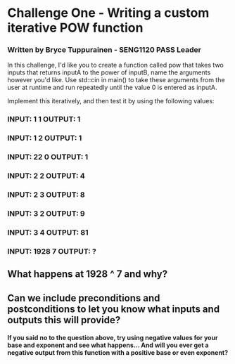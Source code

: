 # Challenge One - Writing a custom iterative POW function
### Written by Bryce Tuppurainen - SENG1120 PASS Leader

In this challenge, I'd like you to create a function called pow that takes two inputs that returns inputA to the power of inputB, name the arguments however you'd like. Use std::cin in main() to take these arguments from the user at runtime and run repeatedly until the value 0 is entered as inputA.

Implement this iteratively, and then test it by using the following values:

### INPUT: 1 1 OUTPUT: 1
### INPUT: 1 2 OUTPUT: 1
### INPUT: 22 0 OUTPUT: 1
### INPUT: 2 2 OUTPUT: 4
### INPUT: 2 3 OUTPUT: 8
### INPUT: 3 2 OUTPUT: 9
### INPUT: 3 4 OUTPUT: 81
### INPUT: 1928 7 OUTPUT: ?

## What happens at 1928 ^ 7 and why?
## Can we include preconditions and postconditions to let you know what inputs and outputs this will provide?
#### If you said no to the question above, try using negative values for your base and exponent and see what happens... And will you ever get a negative output from this function with a positive base or even exponent?